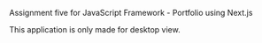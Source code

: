 Assignment five for JavaScript Framework - Portfolio using Next.js

This application is only made for desktop view. 

